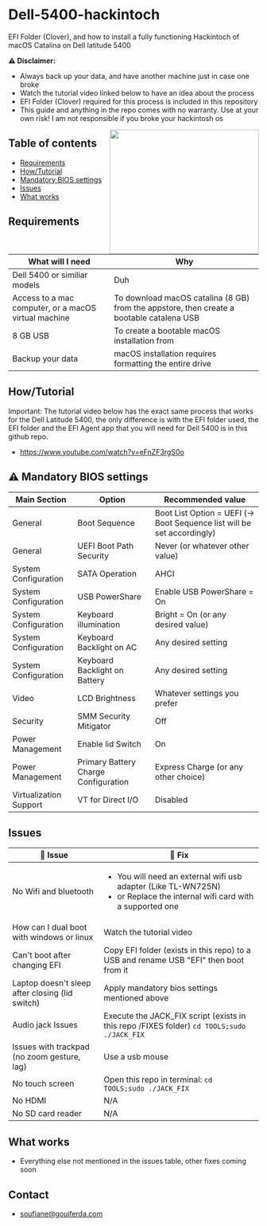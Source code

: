 # Dell-5400-hackintoch

EFI Folder (Clover), and how to install a fully functioning Hackintoch of macOS Catalina on Dell latitude 5400

**:warning: Disclaimer:**
- Always back up your data, and have another machine just in case one broke
- Watch the tutorial video linked below to have an idea about the process
- EFI Folder (Clover) required for this process is included in this repository
- This guide and anything in the repo comes with no warranty. Use at your own risk! I am not responsible if you broke your hackintosh os

<img align="right" width="300" height="250" src="https://i.imgur.com/OtSV3bk.png">

## Table of contents

- [Requirements](#requirements)
- [How/Tutorial](#howtutorial)
- [Mandatory BIOS settings](#recommended-bios-settings)
- [Issues](#issues)
- [What works](#what-works)

## Requirements

What will I need | Why
------------ | -------------
Dell 5400 or similiar models | Duh
Access to a mac computer, or a macOS virtual machine | To download macOS catalina (8 GB) from the appstore, then create a bootable catalena USB
8 GB USB | To create a bootable macOS installation from
Backup your data | macOS installation requires formatting the entire drive

## How/Tutorial

Important: The tutorial video below has the exact same process that works for the Dell Latitude 5400, the only difference is with the EFI folder used, the EFI folder and the EFI Agent app that you will need for Dell 5400 is in this github repo.

- https://www.youtube.com/watch?v=eFnZF3rgS0o

## :warning: Mandatory BIOS settings


Main Section | Option | Recommended value
------------ | ------------- | -------------
General | Boot Sequence |  Boot List Option = UEFI (-> Boot Sequence list will be set accordingly) 
General | UEFI Boot Path Security |  Never (or whatever other value)
System Configuration | SATA Operation | AHCI
System Configuration | USB PowerShare | Enable USB PowerShare = On 
System Configuration | Keyboard illumination | Bright = On (or any desired value) 
System Configuration | Keyboard Backlight on AC | Any desired setting 
System Configuration | Keyboard Backlight on Battery | Any desired setting
Video | LCD Brightness | Whatever settings you prefer
Security | SMM Security Mitigator | Off
Power Management | Enable lid Switch | On
Power Management | Primary Battery Charge Configuration | Express Charge (or any other choice) 
Virtualization Support | VT for Direct I/O |  Disabled

## Issues

:construction: Issue | :wrench: Fix
------------ | -------------
No Wifi and bluetooth | <ul><li>You will need an external wifi usb adapter (Like TL-WN725N)</li><li>or Replace the internal wifi card with a supported one</li></ul>
How can I dual boot with windows or linux | Watch the tutorial video
Can't boot after changing EFI | Copy EFI folder (exists in this repo) to a USB and rename USB "EFI" then boot from it
Laptop doesn't sleep after closing (lid switch) | Apply mandatory bios settings mentioned above
Audio jack Issues | Execute the JACK_FIX script (exists in this repo /FIXES folder) ``` cd TOOLS;sudo ./JACK_FIX ```
Issues with trackpad (no zoom​ gesture, lag) | Use a usb mouse
No touch screen |  Open this repo in terminal: ``` cd TOOLS;sudo ./JACK_FIX ```
No HDMI | N/A
No SD card reader | N/A

## What works

- Everything else not mentioned in the issues table, other fixes coming soon

## Contact

- [soufiane@gouiferda.com](mailto:soufiane@gouiferda.com)
